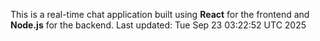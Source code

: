 This is a real-time chat application built using **React** for the frontend and **Node.js** for the backend.
Last updated: Tue Sep 23 03:22:52 UTC 2025
